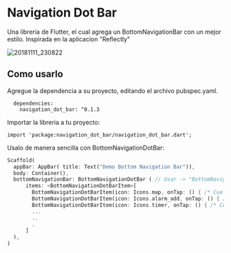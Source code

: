 # Navigation Dot Bar

Una libreria de Flutter, el cual agrega un BottomNavigationBar con un mejor estilo. Inspirada en la aplicacion "Reflectly"

![20181111_230822](https://user-images.githubusercontent.com/22163898/48326755-02bf8480-e609-11e8-8825-b81750ea9dfc.gif)

## Como usarlo

Agregue la dependencia a su proyecto, editando el archivo pubspec.yaml.

````
  dependencies:
    navigation_dot_bar: ^0.1.3
````
Importar la libreria a tu proyecto:
````
import 'package:navigation_dot_bar/navigation_dot_bar.dart';
````
Usalo de manera sencilla con BottomNavigationDotBar:
````dart
Scaffold(
  appBar: AppBar( title: Text("Demo Bottom Navigation Bar")),
  body: Container(),
  bottomNavigationBar: BottomNavigationDotBar ( // Usar -> "BottomNavigationDotBar"
      items: <BottomNavigationDotBarItem>[
        BottomNavigationDotBarItem(icon: Icons.map, onTap: () { /* Cualquier funcion - [abrir nueva venta] */ }),
        BottomNavigationDotBarItem(icon: Icons.alarm_add, onTap: () { /* Cualquier funcion - [abrir nueva venta] */ }),
        BottomNavigationDotBarItem(icon: Icons.timer, onTap: () { /* Cualquier funcion - [abrir nueva venta] */ }),
        ...
        ..
        .
      ]
  ),
)
````
